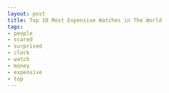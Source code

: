 ```yaml
---
layout: post
title: Top 10 Most Expensive Watches in The World
tags:
- people
- scared
- surprised
- clock
- watch
- money
- expensive
- top
---
```

